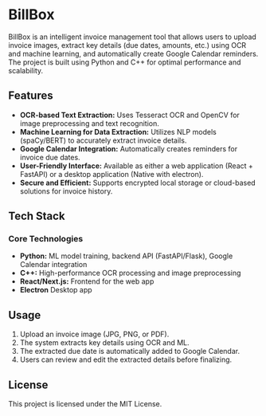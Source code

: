 # BillBox

BillBox is an intelligent invoice management tool that allows users to upload invoice images, extract key details (due dates, amounts, etc.) using OCR and machine learning, and automatically create Google Calendar reminders. The project is built using Python and C++ for optimal performance and scalability.

## Features

- **OCR-based Text Extraction:** Uses Tesseract OCR and OpenCV for image preprocessing and text recognition.
- **Machine Learning for Data Extraction:** Utilizes NLP models (spaCy/BERT) to accurately extract invoice details.
- **Google Calendar Integration:** Automatically creates reminders for invoice due dates.
- **User-Friendly Interface:** Available as either a web application (React + FastAPI) or a desktop application (Native with electron).
- **Secure and Efficient:** Supports encrypted local storage or cloud-based solutions for invoice history.

## Tech Stack

### Core Technologies

- **Python:** ML model training, backend API (FastAPI/Flask), Google Calendar integration
- **C++:** High-performance OCR processing and image preprocessing
- **React/Next.js:** Frontend for the web app
- **Electron** Desktop app

## Usage

1. Upload an invoice image (JPG, PNG, or PDF).
2. The system extracts key details using OCR and ML.
3. The extracted due date is automatically added to Google Calendar.
4. Users can review and edit the extracted details before finalizing.

## License

This project is licensed under the MIT License.

